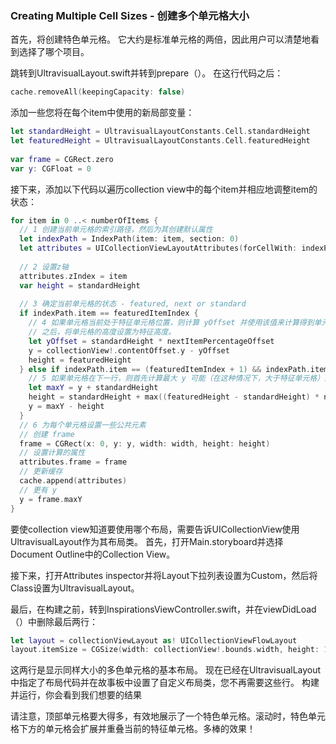 


### Creating Multiple Cell Sizes - 创建多个单元格大小

首先，将创建特色单元格。 它大约是标准单元格的两倍，因此用户可以清楚地看到选择了哪个项目。

跳转到UltravisualLayout.swift并转到prepare（）。 在这行代码之后：
```swift
cache.removeAll(keepingCapacity: false)
```
添加一些您将在每个item中使用的新局部变量：

```swift
let standardHeight = UltravisualLayoutConstants.Cell.standardHeight
let featuredHeight = UltravisualLayoutConstants.Cell.featuredHeight
    
var frame = CGRect.zero
var y: CGFloat = 0
```  
接下来，添加以下代码以遍历collection view中的每个item并相应地调整item的状态：  
```swift
for item in 0 ..< numberOfItems {
  // 1 创建当前单元格的索引路径，然后为其创建默认属性
  let indexPath = IndexPath(item: item, section: 0)
  let attributes = UICollectionViewLayoutAttributes(forCellWith: indexPath)
  
  // 2 设置z轴
  attributes.zIndex = item
  var height = standardHeight
  
  // 3 确定当前单元格的状态 - featured, next or standard
  if indexPath.item == featuredItemIndex {
    // 4 如果单元格当前处于特征单元格位置，则计算 yOffset 并使用该值来计算得到单元格的新 y 值。
    // 之后，将单元格的高度设置为特征高度。
    let yOffset = standardHeight * nextItemPercentageOffset
    y = collectionView!.contentOffset.y - yOffset
    height = featuredHeight
  } else if indexPath.item == (featuredItemIndex + 1) && indexPath.item != numberOfItems {
    // 5 如果单元格在下一行，则首先计算最大 y 可能（在这种情况下，大于特征单元格）并将其与计算高度结合，最终得到正确的 y 值。
    let maxY = y + standardHeight
    height = standardHeight + max((featuredHeight - standardHeight) * nextItemPercentageOffset, 0)
    y = maxY - height
  }
  // 6 为每个单元格设置一些公共元素
  // 创建 frame
  frame = CGRect(x: 0, y: y, width: width, height: height)
  // 设置计算的属性
  attributes.frame = frame
  // 更新缓存
  cache.append(attributes)
  // 更有 y
  y = frame.maxY
}
```  

要使collection view知道要使用哪个布局，需要告诉UICollectionView使用UltravisualLayout作为其布局类。
首先，打开Main.storyboard并选择Document Outline中的Collection View。

接下来，打开Attributes inspector并将Layout下拉列表设置为Custom，然后将Class设置为UltravisualLayout。


最后，在构建之前，转到InspirationsViewController.swift，并在viewDidLoad（）中删除最后两行：
```swift
let layout = collectionViewLayout as! UICollectionViewFlowLayout
layout.itemSize = CGSize(width: collectionView!.bounds.width, height: 100)
```
这两行是显示同样大小的多色单元格的基本布局。 现在已经在UltravisualLayout中指定了布局代码并在故事板中设置了自定义布局类，您不再需要这些行。
构建并运行，你会看到我们想要的结果

请注意，顶部单元格要大得多，有效地展示了一个特色单元格。滚动时，特色单元格下方的单元格会扩展并重叠当前的特征单元格。多棒的效果！










